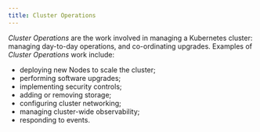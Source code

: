 ```yaml
---
title: Cluster Operations
---
```


*Cluster Operations* are the work involved in managing a Kubernetes cluster: managing day-to-day operations, and co-ordinating upgrades. Examples of *Cluster Operations* work include:

- deploying new Nodes to scale the cluster;
- performing software upgrades;
- implementing security controls;
- adding or removing storage;
- configuring cluster networking;
- managing cluster-wide observability;
- responding to events.